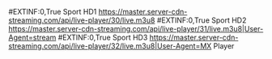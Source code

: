 #EXTINF:0,True Sport HD1
https://master.server-cdn-streaming.com/api/live-player/30/live.m3u8
#EXTINF:0,True Sport HD2
https://master.server-cdn-streaming.com/api/live-player/31/live.m3u8|User-Agent=stream
#EXTINF:0,True Sport HD3
https://master.server-cdn-streaming.com/api/live-player/32/live.m3u8|User-Agent=MX Player
